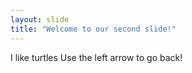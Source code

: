 ```yaml
---
layout: slide
title: "Welcome to our second slide!"
---
```

I like turtles
Use the left arrow to go back!
